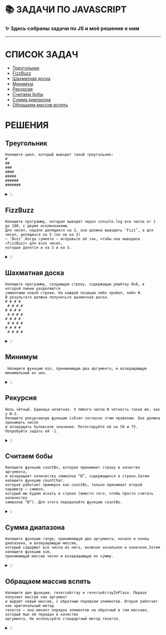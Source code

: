 #  :books: ЗАДАЧИ ПО JAVASCRIPT 

### ✨ Здесь собраны задачи по JS и моё решение к ним
***

#  СПИСОК ЗАДАЧ

 + [Треугольник](#треугольник)
 + [FizzBuzz](#fizzbuzz)
 + [Шахматная доска](#шахматная-доска)
 + [Минимум](#минимум)
 + [Рекурсия](#рекурсия)
 + [Считаем бобы](#считаем-бобы)
 + [Сумма диапазона](#сумма-диапазона)
 + [Обращаем массив вспять](#обращаем-массив-вспять)


# РЕШЕНИЯ

## Треугольник
```
Напишите цикл, который выводит такой треугольник:
#
##
###
####
#####
######
#######
```

<details><summary>💡</summary>
<p>

```
let i = "#";
while (i.length <= 7){
    console.log(i)
    i = i + "#"
}
```
или
```
for (let a = "#"; a.length <= 7; a = a + "#") {
  console.log(a)
}
```


</p>
</details>

## FizzBuzz
```
Напишите программу, которая выводит через console.log все числа от 1 до 100, с двумя исключениями. 
Для чисел, нацело делящихся на 3, она должна выводить ‘Fizz’, а для чисел, делящихся на 5 (но не на 3)
– ‘Buzz’.Когда сумеете – исправьте её так, чтобы она выводила «FizzBuzz» для всех чисел,
которые делятся и на 3 и на 5.
```

<details><summary>💡</summary>
<p>

```
 for (let i = 0; i <= 100; i++) {
  if(i % 3 === 0 && i % 5 === 0){
    console.log("FizzBuzz");
  } else if(i % 5 === 0){
    console.log("Buzz");
  } else if(i % 3 === 0){ 
    console.log("Fizz");
  }  else {
    console.log(i);
  }
}
```
</p>
</details>


## Шахматная доска

```
Напишите программу, создающую строку, содержащую решётку 8х8, в которой линии разделяются
символами новой строки. На каждой позиции либо пробел, либо #.
В результате должна получиться шахматная доска.
# # # #
 # # # #
# # # #
 # # # #
# # # #
 # # # #
# # # #
 # # # #
```

<details><summary>💡</summary>
<p>

```
let board = ""
for  (let col = 0; col <= 7; col++){
  for (let row = 0; row <= 7; row++) {
    const isRowIndexEven = row % 2 === 0
    const isColIndexEven = col % 2 === 0
    board += (isRowIndexEven && isColIndexEven) || (!isRowIndexEven && !isColIndexEven) ? '#': ' '
 }
  board += '\n'
 }

console.log(board)
```

</p>
</details>

## Минимум


```
 Напишите функцию min, принимающую два аргумента, и возвращающую минимальный из них.
```

<details><summary>💡</summary>
<p>

```
function min(a,b){
  if(a > b){
  return b
 }
  return a
}
 min(66,745)
 ```
</p>
</details>

## Рекурсия
```
Ноль чётный. Единица нечётная. У любого числа N чётность такая же, как у N-2.
Напишите рекурсивную функцию isEven согласно этим правилам. Она должна принимать число 
и возвращать булевское значение. Потестируйте её на 50 и 75. Попробуйте задать ей -1. 
```

<details><summary>💡</summary>
<p>

```
function isEven(n){
  if(n === 0){
    return true
  } else if (n === 1) {
    return false
  } else if (n < 0){
    return isEven(n + 2)
  }
  return isEven(n - 2)
}

isEven(50)
```
</p>
</details>

## Считаем бобы
```
Напишите функцию countBs, которая принимает строку в качестве аргумента,
и возвращает количество символов “B”, содержащихся в строке.Затем напишите функцию countChar,
которая работает примерно как countBs, только принимает второй параметр — символ,
который мы будем искать в строке (вместо того, чтобы просто считать количество
символов “B”). Для этого переделайте функцию countBs.
```

<details><summary>💡</summary>
<p>

```
 function countChar(string,letter){
  let counter = 0;
	for (let i = 0; i < string.length; i++) {
	  if (string[i] === letter) {
      counter++
    }
  }
    return counter
  }

countChar("аmbassador",'s')
```
</p>
</details>

## Сумма диапазона
```
Напишите функцию range, принимающую два аргумента, начало и конец диапазона, и возвращающую массив, 
который содержит все числа из него, включая начальное и конечное.Затем напишите функцию sum,
принимающую массив чисел и возвращающую их сумму.
```

<details><summary>💡</summary>
<p>

```
function range(a,b){
  let rangeOfNumbers = []
  for(; a <= b; a++){
    rangeOfNumbers.push(a)
  }
  return rangeOfNumbers
}
```
и
```

function sum(range){
  let sum = range.reduce((accum,current) => accum + current)
  return sum
}

sum(range(5,9))
```


</p>
</details>

## Обращаем массив вспять
```
Напишите две функции, reverseArray и reverseArrayInPlace. Первая получает массив как аргумент
и выдаёт новый массив, с обратным порядком элементов. Вторая работает как оригинальный метод 
reverse – она меняет порядок элементов на обратный в том массиве, который был ей передан в качестве 
аргумента. Не используйте стандартный метод reverse.
```

<details><summary>💡</summary>
<p>

```
let names = ["Вероника","Влад","Женя","Катя"]
```
```
function reverseArray(bar){
  let foo = []
  for(let i = bar.length - 1; i >= 0 ; i-- ){
    foo.push(bar[i])
  }
  return foo

reverseArray(names)
```
и
```
function reverseArrayInPlace(bar){
  for(let i = 0; i <= Math.floor((bar.length - 1)/2); i++){
    let elem = bar[i]
    bar[i] = bar[bar.length - 1 - i]
    bar[bar.length - 1 - i] = elem
  }
  return bar
}
 
reverseArrayInPlace(names)
```

</p>
</details>


